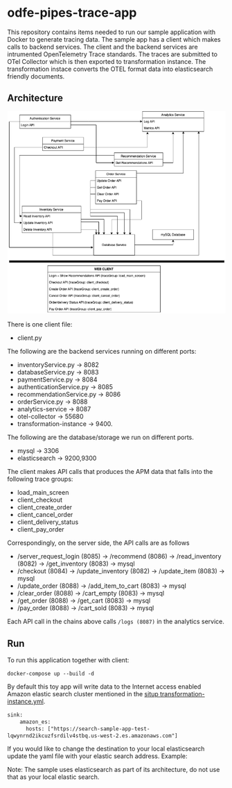 # odfe-pipes-trace-app

This repository contains items needed to run our sample application with Docker to generate tracing data. The sample app has a client which makes calls to backend services. The client and the backend services are intrumented OpenTelemetry Trace standards. The traces are submitted to OTel Collector which is then exported to transformation instance. The transformation instace converts the OTEL format data into elasticsearch friendly documents. 

## Architecture

![High-level Diagram](HighLevelDiagram.png)

There is one client file:
- client.py

The following are the backend services running on different ports:
- inventoryService.py -> 8082
- databaseService.py -> 8083
- paymentService.py -> 8084
- authenticationService.py -> 8085
- recommendationService.py -> 8086
- orderService.py -> 8088
- analytics-service -> 8087
- otel-collector -> 55680 
- transformation-instance -> 9400.

The following are the database/storage we run on different ports.
- mysql -> 3306
- elasticsearch -> 9200,9300

The client makes API calls that produces the APM data that falls into the following trace groups:

- load_main_screen
- client_checkout
- client_create_order
- client_cancel_order
- client_delivery_status
- client_pay_order

Correspondingly, on the server side, the API calls are as follows

- /server_request_login (8085) -> /recommend (8086) -> /read_inventory (8082) -> /get_inventory (8083) -> mysql
- /checkout (8084) -> /update_inventory (8082) -> /update_item (8083) -> mysql
- /update_order (8088) -> /add_item_to_cart (8083) -> mysql
- /clear_order (8088) -> /cart_empty (8083) -> mysql
- /get_order (8088) -> /get_cart (8083) -> mysql
- /pay_order (8088) -> /cart_sold (8083) -> mysql

Each API call in the chains above calls `/logs (8087)` in the analytics service.

## Run

To run this application together with client:
```
docker-compose up --build -d
```

By default this toy app will write data to the Internet access enabled Amazon elastic search cluster mentioned in the [situp transformation-instance.yml](situp/tranformation-instance.yml).

```
sink:
    amazon_es:
      hosts: ["https://search-sample-app-test-lqwynrnd2ikcuzfsrdilv4stbq.us-west-2.es.amazonaws.com"]
```

If you would like to change the destination to your local elasticsearch update the yaml file with your elastic search address. Example:

Note: The sample uses elasticsearch as part of its architecture, do not use that as your local elastic search.




